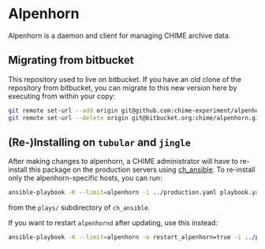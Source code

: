 # Alpenhorn

Alpenhorn is a daemon and client for managing CHIME archive data.

## Migrating from bitbucket

This repository used to live on bitbucket.  If you have an old clone of the
repository from bitbucket, you can migrate to this new version here by
executing from within your copy:

```sh
git remote set-url --add origin git@github.com:chime-experiment/alpenhorn.git
git remote set-url --delete origin git@bitbucket.org:chime/alpenhorn.git
```

## (Re-)Installing on `tubular` and `jingle`
After making changes to alpenhorn, a CHIME administrator will have to
re-install this package on the production servers using
[ch\_ansible](https://bitbucket.org/chime/ch_ansible).  To re-install
only the alpenhorn-specific hosts, you can run:
```sh
ansible-playbook -K --limit=alpenhorn -i ../production.yaml playbook.yaml
```
from the `plays/` subdirectory of `ch_ansible`.

If you want to restart `alpenhornd` after updating, use this instead:
```sh
ansible-playbook -K --limit=alpenhorn -e restart_alpenhorn=true -i ../production.yaml playbook.yaml
```
